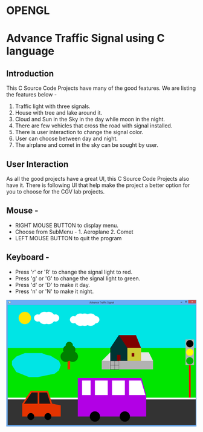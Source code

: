 # OPENGL
# Advance Traffic Signal using C language


## Introduction 
This C Source Code Projects have many of the good features. We are listing the features below -
1.	Traffic light with three signals.
2.	House with tree and lake around it.
3.	Cloud and Sun in the Sky in the day while moon in the night.
4.	There are few vehicles that cross the road with signal installed.
5.	There is user interaction to change the signal color.
6.	User can choose between day and night.
7.	The airplane and comet in the sky can be sought by user.



## User Interaction
As all the good projects have a great UI, this C Source Code Projects also have it. There is following UI that help make the project a better option for you to choose for the CGV lab projects. 

## Mouse - 
* RIGHT MOUSE BUTTON to display menu.
*	Choose from SubMenu - 1. Aeroplane 2. Comet
*	LEFT MOUSE BUTTON to quit the program

## Keyboard - 
*	Press 'r' or 'R' to change the signal light to red.
*	Press 'g' or 'G' to change the signal light to green.
*	Press 'd' or 'D' to make it day.
*	Press 'n' or 'N' to make it night.

![alt text](https://github.com/MiraqaSafi/OPENGL/blob/main/light.png)
